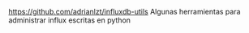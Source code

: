 https://github.com/adrianlzt/influxdb-utils
Algunas herramientas para administrar influx escritas en python
